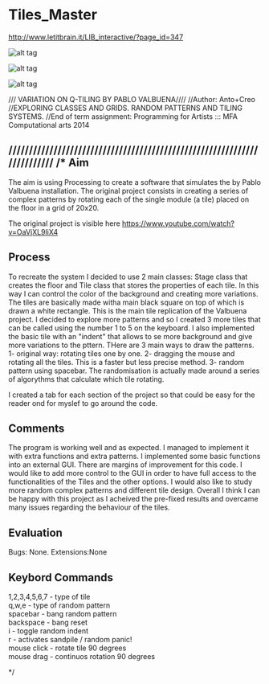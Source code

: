 # Tiles_Master

http://www.letitbrain.it/LIB_interactive/?page_id=347

![alt tag](http://www.letitbrain.it/LIB_interactive/wp-content/uploads/2015/06/Screen-Shot-2015-06-14-at-15.37.46-940x408.png)

![alt tag](http://www.letitbrain.it/LIB_interactive/wp-content/uploads/2015/06/tiles_1_942355-940x376.jpg)

![alt tag](http://www.letitbrain.it/LIB_interactive/wp-content/uploads/2015/06/tiles_18_942748-940x376.jpg)

/// VARIATION ON Q-TILING BY PABLO VALBUENA////
//Author: Anto+Creo
//EXPLORING CLASSES AND GRIDS. RANDOM PATTERNS AND TILING SYSTEMS.
//End of term assignment: Programming for Artists ::: MFA Computational arts 2014

////////////////////////////////////////////////////////////////////////
/*
 Aim
 ---
 The aim is using Processing to create a software that simulates the by Pablo Valbuena installation.
 The original project consists in creating a series of complex patterns by rotating each of the single module
 (a tile) placed on the floor in a grid of 20x20.
 
 The original project is visible here https://www.youtube.com/watch?v=OaVjXL9liX4
 
 Process
 -------
 To recreate the system I decided to use 2 main classes: Stage class that creates the floor and Tile class that
 stores the properties of each tile.
 In this way I can control the color of the background and creating more variations.
 The tiles are basically made witha  main black square on top of which is drawn a white rectangle. This is the main tile
 replication of the Valbuena project.
 I decided to explore more patterns and so I created 3 more tiles that can be called using the number 1 to 5 on the keyboard.
 I also implemented the basic tile with an "indent" that allows to se more background and give more variations to the pttern.
 THere are 3 main ways to draw the patterns.
 1- original way: rotating tiles one by one.
 2- dragging the mouse and rotating all the tiles. This is a faster but less precise method.
 3- random pattern using spacebar.
 The randomisation is actually made around a series of algorythms that calculate which tile rotating. 
 
 I created a tab for each section of the project so that could be easy for the reader ond for myslef to go around the code.
 
 
 Comments
 --------
 The program is working well and as expected.
 I managed to implement it with extra functions and extra patterns.
 I implemented some basic functions into an external GUI.
 There are margins of improvement for this code.
 I would like to add more control to the GUI in order to have full access to the 
 functionalities of the Tiles and the other options.
 I would also like to study more random complex patterns and different tile design.
 Overall I think I can be happy with this project as I acheived the pre-fixed results and overcame many issues
 regarding the behaviour of the tiles.
 
 Evaluation
 ----------
 Bugs: None. 
 Extensions:None
 
 Keybord Commands
 ----------
 1,2,3,4,5,6,7   - type of tile</br>
 q,w,e       - type of random pattern</br>
 spacebar    - bang random pattern</br>
 backspace   - bang reset</br>
 i           - toggle random indent</br>
 r           - activates sandpile / random panic!</br>
 mouse click - rotate tile 90 degrees</br>
 mouse drag  - continuos rotation 90 degrees</br>
 
 */

